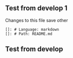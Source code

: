 ## Test from develop 1
Changes to this file save
other 
       
    []: # Language: markdown
    []: # Path: README.md

## Test from develop